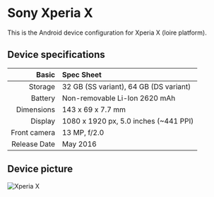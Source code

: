 Sony Xperia X
=============

This is the Android device configuration for Xperia X (loire platform).

## Device specifications

| Basic        | Spec Sheet |
| -----------: | :------------------------------------------- |
| Storage      | 32 GB (SS variant), 64 GB (DS variant)       |
| Battery      | Non-removable Li-Ion 2620 mAh                |
| Dimensions   | 143 x 69 x 7.7 mm                            |
| Display      | 1080 x 1920 px, 5.0 inches (~441 PPI)        |
| Front camera | 13 MP, f/2.0                                 |
| Release Date | May 2016                                     |

## Device picture

![Xperia X](http://cdn2.gsmarena.com/vv/pics/sony/sony-xperia-x-2.jpg "Xperia X")
